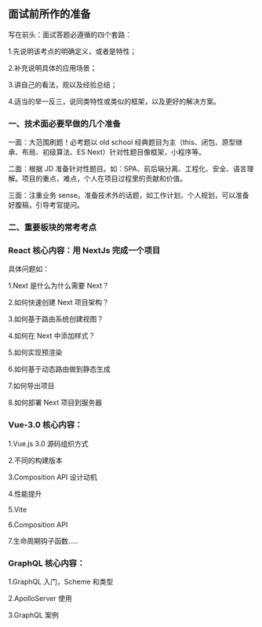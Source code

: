 ## 面试前所作的准备

写在前头：面试答题必遵循的四个套路：

1.先说明该考点的明确定义，或者是特性；

2.补充说明具体的应用场景；

3.讲自己的看法，观以及经验总结；

4.适当的举一反三，说同类特性或类似的框架，以及更好的解决方案。

### 一、技术面必要早做的几个准备

一面：大范围刷题！必考题以 old school 经典题目为主（this、闭包、原型继承、布局、初级算法、ES Next）针对性题目像框架，小程序等。

二面：根据 JD 准备针对性题目。如：SPA、前后端分离、工程化、安全、语言理解。项目的重点，难点，个人在项目过程里的贡献和价值。

三面：注重业务 sense。准备技术外的话题，如工作计划，个人规划，可以准备好腹稿，引导考官提问。

### 二、重要板块的常考考点

### React 核心内容：用 NextJs 完成一个项目

具体问题如：

1.Next 是什么为什么需要 Next？

2.如何快速创建 Next 项目架构？

3.如何基于路由系统创建视图？

4.如何在 Next 中添加样式？

5.如何实现预渲染

6.如何基于动态路由做到静态生成

7.如何导出项目

8.如何部署 Next 项目到服务器

### Vue-3.0 核心内容：

1.Vue.js 3.0 源码组织方式

2.不同的构建版本

3.Composition API 设计动机

4.性能提升

5.Vite

6.Composition API

7.生命周期钩子函数.....

### GraphQL 核心内容：

1.GraphQL 入门，Scheme 和类型

2.ApolloServer 使用

3.GraphQL 案例
